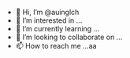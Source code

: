 - 👋 Hi, I’m @auinglch
- 👀 I’m interested in ...
- 🌱 I’m currently learning ...
- 💞️ I’m looking to collaborate on ...
- 📫 How to reach me ...aa

<!---
auinglch/auinglch is a ✨ special ✨ repository because its `README.md` (this file) appears on your GitHub profile.
You can click the Preview link to take a look at your changes.
--->
